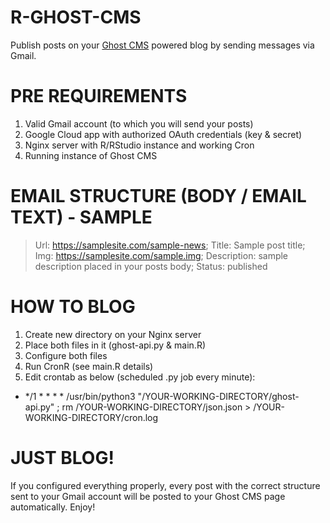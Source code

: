 # R-GHOST-CMS

Publish posts on your [Ghost CMS](https://ghost.org) powered blog by sending messages via Gmail.

# PRE REQUIREMENTS

1. Valid Gmail account (to which you will send your posts)
2. Google Cloud app with authorized OAuth credentials (key & secret)
3. Nginx server with R/RStudio instance and working Cron
4. Running instance of Ghost CMS

# EMAIL STRUCTURE (BODY / EMAIL TEXT) - SAMPLE

> Url: https://samplesite.com/sample-news;
> Title: Sample post title;
> Img: https://samplesite.com/sample.img;
> Description: sample description placed in your posts body;
> Status: published

# HOW TO BLOG

1. Create new directory on your Nginx server
2. Place both files in it (ghost-api.py & main.R)
3. Configure both files
4. Run CronR (see main.R details)
5. Edit crontab as below (scheduled .py job every minute):
* */1 * * * * /usr/bin/python3 "/YOUR-WORKING-DIRECTORY/ghost-api.py" ; rm /YOUR-WORKING-DIRECTORY/json.json > /YOUR-WORKING-DIRECTORY/cron.log

# JUST BLOG!

If you configured everything properly, every post with the correct structure sent to your Gmail account will be posted to your Ghost CMS page automatically. Enjoy!